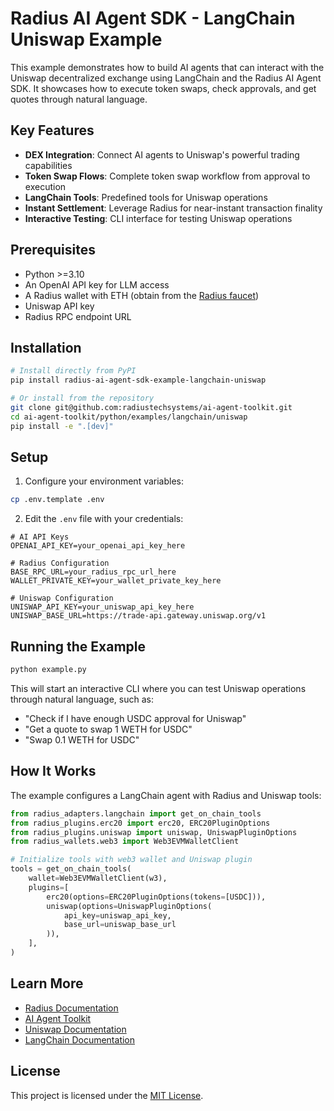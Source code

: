 # Radius AI Agent SDK - LangChain Uniswap Example

This example demonstrates how to build AI agents that can interact with the Uniswap decentralized exchange using LangChain and the Radius AI Agent SDK. It showcases how to execute token swaps, check approvals, and get quotes through natural language.

## Key Features

- **DEX Integration**: Connect AI agents to Uniswap's powerful trading capabilities
- **Token Swap Flows**: Complete token swap workflow from approval to execution
- **LangChain Tools**: Predefined tools for Uniswap operations
- **Instant Settlement**: Leverage Radius for near-instant transaction finality
- **Interactive Testing**: CLI interface for testing Uniswap operations

## Prerequisites

- Python >=3.10
- An OpenAI API key for LLM access
- A Radius wallet with ETH (obtain from the [Radius faucet](https://testnet.tryradi.us/dashboard/faucet))
- Uniswap API key
- Radius RPC endpoint URL

## Installation

```bash
# Install directly from PyPI
pip install radius-ai-agent-sdk-example-langchain-uniswap

# Or install from the repository
git clone git@github.com:radiustechsystems/ai-agent-toolkit.git
cd ai-agent-toolkit/python/examples/langchain/uniswap
pip install -e ".[dev]"
```

## Setup

1. Configure your environment variables:

```bash
cp .env.template .env
```

2. Edit the `.env` file with your credentials:

```
# AI API Keys
OPENAI_API_KEY=your_openai_api_key_here

# Radius Configuration
BASE_RPC_URL=your_radius_rpc_url_here
WALLET_PRIVATE_KEY=your_wallet_private_key_here

# Uniswap Configuration
UNISWAP_API_KEY=your_uniswap_api_key_here
UNISWAP_BASE_URL=https://trade-api.gateway.uniswap.org/v1
```

## Running the Example

```bash
python example.py
```

This will start an interactive CLI where you can test Uniswap operations through natural language, such as:

- "Check if I have enough USDC approval for Uniswap"
- "Get a quote to swap 1 WETH for USDC"
- "Swap 0.1 WETH for USDC"

## How It Works

The example configures a LangChain agent with Radius and Uniswap tools:

```python
from radius_adapters.langchain import get_on_chain_tools
from radius_plugins.erc20 import erc20, ERC20PluginOptions
from radius_plugins.uniswap import uniswap, UniswapPluginOptions
from radius_wallets.web3 import Web3EVMWalletClient

# Initialize tools with web3 wallet and Uniswap plugin
tools = get_on_chain_tools(
    wallet=Web3EVMWalletClient(w3),
    plugins=[
        erc20(options=ERC20PluginOptions(tokens=[USDC])),
        uniswap(options=UniswapPluginOptions(
            api_key=uniswap_api_key,
            base_url=uniswap_base_url
        )),
    ],
)
```

## Learn More

- [Radius Documentation](https://docs.tryradi.us)
- [AI Agent Toolkit](https://github.com/radiustechsystems/ai-agent-toolkit)
- [Uniswap Documentation](https://docs.uniswap.org/)
- [LangChain Documentation](https://python.langchain.com/docs/get_started)

## License

This project is licensed under the [MIT License](https://github.com/radiustechsystems/ai-agent-toolkit/blob/main/LICENSE).